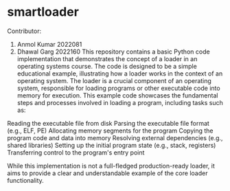 # smartloader
Contributor:
1) Anmol Kumar 2022081
2) Dhawal Garg 2022160
This repository contains a basic Python code implementation that demonstrates the concept of a loader in an operating systems course. The code is designed to be a simple educational example, illustrating how a loader works in the context of an operating system.
The loader is a crucial component of an operating system, responsible for loading programs or other executable code into memory for execution. This example code showcases the fundamental steps and processes involved in loading a program, including tasks such as:

Reading the executable file from disk
Parsing the executable file format (e.g., ELF, PE)
Allocating memory segments for the program
Copying the program code and data into memory
Resolving external dependencies (e.g., shared libraries)
Setting up the initial program state (e.g., stack, registers)
Transferring control to the program's entry point

While this implementation is not a full-fledged production-ready loader, it aims to provide a clear and understandable example of the core loader functionality.

